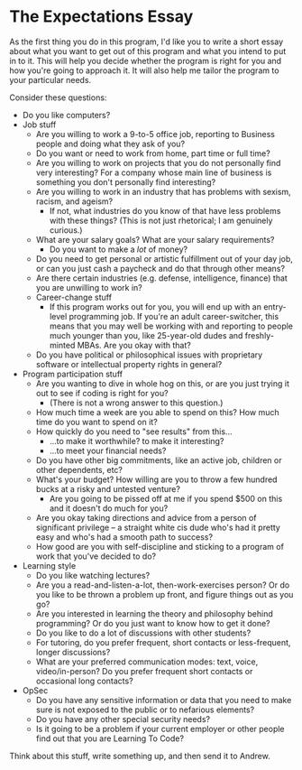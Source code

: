 # The Expectations Essay

As the first thing you do in this program, I'd like you to write a short essay about what you want to get out of this program and what you intend to put in to it. This will help you decide whether the program is right for you and how you're going to approach it. It will also help me tailor the program to your particular needs.

Consider these questions:

* Do you like computers?
* Job stuff
  * Are you willing to work a 9-to-5 office job, reporting to Business people and doing what they ask of you?
  * Do you want or need to work from home, part time or full time?
  * Are you willing to work on projects that you do not personally find very interesting? For a company whose main line of business is something you don't personally find interesting?
  * Are you willing to work in an industry that has problems with sexism, racism, and ageism?
    * If not, what industries do you know of that have less problems with these things? (This is not just rhetorical; I am genuinely curious.)
  * What are your salary goals? What are your salary requirements?
    * Do you want to make a _lot_ of money?
  * Do you need to get personal or artistic fulfillment out of your day job, or can you just cash a paycheck and do that through other means?
  * Are there certain industries (e.g. defense, intelligence, finance) that you are unwilling to work in?
  * Career-change stuff
    * If this program works out for you, you will end up with an entry-level programming job. If you're an adult career-switcher, this means that you may well be working with and reporting to people much younger than you, like 25-year-old dudes and freshly-minted MBAs. Are you okay with that?
  * Do you have political or philosophical issues with proprietary software or intellectual property rights in general?
* Program participation stuff
  * Are you wanting to dive in whole hog on this, or are you just trying it out to see if coding is right for you?
    * (There is not a wrong answer to this question.)
  * How much time a week are you able to spend on this? How much time do you want to spend on it?
  * How quickly do you need to "see results" from this...
    * ...to make it worthwhile? to make it interesting?
    * ...to meet your financial needs?
  * Do you have other big commitments, like an active job, children or other dependents, etc?
  * What's your budget? How willing are you to throw a few hundred bucks at a risky and untested venture?
    * Are you going to be pissed off at me if you spend $500 on this and it doesn't do much for you?
  * Are you okay taking directions and advice from a person of significant privilege – a straight white cis dude who's had it pretty easy and who's had a smooth path to success?
  * How good are you with self-discipline and sticking to a program of work that you've decided to do?
* Learning style
  * Do you like watching lectures?
  * Are you a read-and-listen-a-lot, then-work-exercises person? Or do you like to be thrown a problem up front, and figure things out as you go?
  * Are you interested in learning the theory and philosophy behind programming? Or do you just want to know how to get it done?
  * Do you like to do a lot of discussions with other students?
  * For tutoring, do you prefer frequent, short contacts or less-frequent, longer discussions?
  * What are your preferred communication modes: text, voice, video/in-person? Do you prefer frequent short contacts or occasional long contacts?
* OpSec
  * Do you have any sensitive information or data that you need to make sure is not exposed to the public or to nefarious elements?
  * Do you have any other special security needs?
  * Is it going to be a problem if your current employer or other people find out that you are Learning To Code?

Think about this stuff, write something up, and then send it to Andrew.
